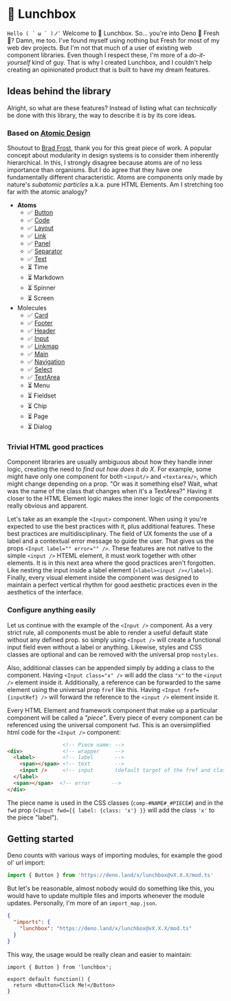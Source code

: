 # 🍱 Lunchbox
``Hello ( ´ ω ` )ノﾞ`` Welcome to 🍱 Lunchbox. So... you're into Deno 🦕 Fresh 🍋? Damn, me too. I've found myself using nothing but Fresh for most of my web dev projects. But I'm not that much of a user of existing web component libraries. Even though I respect these, I'm more of a _do-it-yourself_ kind of guy. That is why I created Lunchbox, and I couldn't help creating an opinionated product that is built to have my dream features.

## Ideas behind the library
Alright, so what are these features? Instead of listing what can _technically_ be done with this library, the way to describe it is by its core ideas. 

### Based on [Atomic Design](https://atomicdesign.bradfrost.com/table-of-contents/)
Shoutout to [Brad Frost](https://bradfrost.com/), thank you for this great piece of work.  A popular concept about modularity in design systems is to consider them inherently hierarchical. In this, I strongly disagree because atoms are of no less importance than organisms. But I do agree that they have one fundamentally different characteristic. Atoms are components only made by nature's _subatomic particles_ a.k.a. pure HTML Elements. Am I stretching too far with the atomic analogy?
- **Atoms**
	- ✅ [Button](https://deno.land/x/lunchbox@v0.1.13/components/Button/index.tsx)
	- ✅ [Code](https://deno.land/x/lunchbox@v0.1.13/components/Code/index.tsx)
	- ✅ [Layout](https://deno.land/x/lunchbox@v0.1.13/components/Layout/index.tsx)
	- ✅ [Link](https://deno.land/x/lunchbox@v0.1.13/components/Link/index.tsx)
	- ✅ [Panel](https://deno.land/x/lunchbox@v0.1.13/components/Panel/index.tsx)
	- ✅ [Separator](https://deno.land/x/lunchbox@v0.1.13/components/Separator/index.tsx)
	- ✅ [Text](https://deno.land/x/lunchbox@v0.1.13/components/Text/index.tsx)
	- ⏳ Time
	- ⏳ Markdown
	- ⏳ Spinner
	- ⏳ Screen
-  Molecules
	- ✅ [Card](https://deno.land/x/lunchbox@v0.1.13/components/Card/index.tsx)
	- ✅ [Footer](https://deno.land/x/lunchbox@v0.1.13/components/Footer/index.tsx)
	- ✅ [Header](https://deno.land/x/lunchbox@v0.1.13/components/Header/index.tsx)
	- ✅ [Input](https://deno.land/x/lunchbox@v0.1.13/components/Input/index.tsx)
	- ✅ [Linkmap](https://deno.land/x/lunchbox@v0.1.13/components/Linkmap/index.tsx)
	- ✅ [Main](https://deno.land/x/lunchbox@v0.1.13/components/Main/index.tsx)
	- ✅ [Navigation](https://deno.land/x/lunchbox@v0.1.13/components/Navigation/index.tsx)
	- ✅ [Select](https://deno.land/x/lunchbox@v0.1.13/components/Select/index.tsx)
	- ✅ [TextArea](https://deno.land/x/lunchbox@v0.1.13/components/TextArea/index.tsx)
	- ⏳ Menu
	- ⏳ Fieldset
	- ⏳ Chip
	- ⏳ Page
	- ⏳ Dialog

### Trivial HTML good practices
Component libraries are usually ambiguous about how they handle inner logic, creating the need to _find out how does it do X_. For example, some might have only one component for both `<input/>` and `<textarea/>`, which might change depending on a prop. "Or was it something else? Wait, what was the name of the class that changes when it's a TextArea?" Having it closer to the HTML Element logic makes the inner logic of the components really obvious and apparent.

Let's take as an example the `<Input>` component. When using it you're expected to use the best practices with it, plus additional features. These best practices are multidisciplinary. The field of UX foments the use of a label and a contextual error message to guide the user. That gives us the props `<Input label="" error="" />`. These features are not native to the simple `<input />` HTEML element, it must work together with other elements. It is in this next area where the good practices aren't forgotten. Like nesting the input inside a label element (`<label><input /></label>`). Finally, every visual element inside the component was designed to maintain a perfect vertical rhythm for good aesthetic practices even in the aesthetics of the interface.

### Configure anything easily
Let us continue with the example of the `<Input />` component. As a very strict rule, all components must be able to render a useful default state without any defined prop. so simply using `<Input />` will create a functional input field even without a label or anything. Likewise, styles and CSS classes are optional and can be removed with the universal prop `nostyles`. 

Also, additional classes can be appended simply by adding a class to the component. Having `<Input class="x" />` will add the class `"x"` to the `<input />` element inside it. Additionally, a reference can be forwarded to the same element using the universal prop `fref` like this. Having `<Input fref={inputRef} />` will forward the reference to the `<input />` element inside it. 

Every HTML Element and framework component that make up a particular component will be called a _"piece"_. Every piece of every component can be referenced using the universal component `fwd`. This is an oversimplified html code for the `<Input />` component:
```html
                  <!-- Piece name: -->
<div>             <!-- wrapper     -->
  <label>         <!-- label       -->
    <span></span> <!-- text        -->
    <input />     <!-- input       (default target of the fref and class props) -->
  </label>
  <span></span>  <!-- error       -->
</div>
```
The piece name is used in the CSS classes (`comp-#NAME#_#PIECE#`) and in the `fwd` prop (`<Input fwd={{ label: {class: 'x'} }}` will add the class `'x'` to the piece "label").

## Getting started
Deno counts with various ways of importing modules, for example the good ol' url import:
```ts
import { Button } from 'https://deno.land/x/lunchbox@vX.X.X/mod.ts'
```
But let's be reasonable, almost nobody would do something like this, you would have to update multiple files and imports whenever the module updates. Personally, I'm more of an `import_map.json`.
```json
{
  "imports": {
    "lunchbox": "https://deno.land/x/lunchbox@vX.X.X/mod.ts"
  }
}
```
This way, the usage would be really clean and easier to maintain:
```tsx
import { Button } from 'lunchbox';

export default function() {
  return <Button>Click Me!</Button>
}
```
